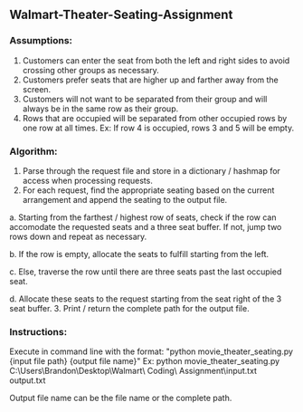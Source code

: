 ## Walmart-Theater-Seating-Assignment

### Assumptions:
 1. Customers can enter the seat from both the left and right sides to avoid crossing other groups as necessary.
 2. Customers prefer seats that are higher up and farther away from the screen.
 3. Customers will not want to be separated from their group and will always be in the same row as their group.
 4. Rows that are occupied will be separated from other occupied rows by one row at all times. Ex: If row 4 is occupied, rows 3 and 5 will be empty.

### Algorithm:
 1. Parse through the request file and store in a dictionary / hashmap for access when processing requests.
 2. For each request, find the appropriate seating based on the current arrangement and append the seating to the output file.
  
  a. Starting from the farthest / highest row of seats, check if the row can accomodate the requested seats and a three seat buffer. If not, jump two rows down and repeat as necessary.
  
  b. If the row is empty, allocate the seats to fulfill starting from the left.
  
  c. Else, traverse the row until there are three seats past the last occupied seat.
  
  d. Allocate these seats to the request starting from the seat right of the 3 seat buffer.
 3. Print / return the complete path for the output file.

### Instructions:
 Execute in command line with the format: "python movie_theater_seating.py {input file path} {output file name}"
 Ex: python movie_theater_seating.py C:\\Users\\Brandon\\Desktop\\Walmart\ Coding\ Assignment\\input.txt output.txt

 Output file name can be the file name or the complete path.

